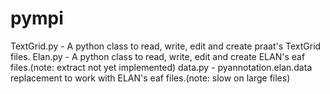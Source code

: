 pympi
=====
TextGrid.py - A python class to read, write, edit and create praat's TextGrid files.
Elan.py     - A python class to read, write, edit and create ELAN's eaf files.(note: extract not yet implemented)
data.py     - pyannotation.elan.data replacement to work with ELAN's eaf files.(note: slow on large files)
